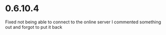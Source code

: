 0.6.10.4
====

Fixed not being able to connect to the online server
I commented something out and forgot to put it back

